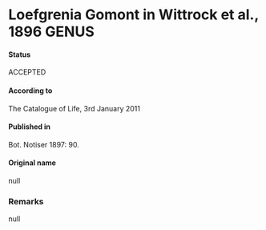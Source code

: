 Loefgrenia Gomont in Wittrock et al., 1896 GENUS
=======

#### Status
ACCEPTED

#### According to
The Catalogue of Life, 3rd January 2011

#### Published in
Bot. Notiser 1897: 90.

#### Original name
null

### Remarks
null